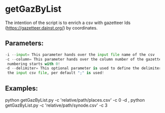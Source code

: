 # getGazByList

The intention of the script is to enrich a csv with gazetteer Ids
(https://gazetteer.dainst.org/) by coordinates.

## Parameters:
```python
-i --input= This parameter hands over the input file name of the csv
-c --column= This parameter hands over the column number of the gazetteer Id,
 numbering starts with 0!
-d --delimiter= This optional parameter is used to define the delimiter of
 the input csv file, per default ";" is used!
 ```

## Examples:

python getGazByList.py -c 'relative/path/places.csv' -c 0 -d ,
python getGazByList.py -c 'relative/path/synode.csv' -c 3
